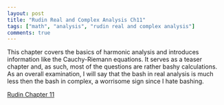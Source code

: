 ```yaml
---
layout: post
title: "Rudin Real and Complex Analysis Ch11"
tags: ["math", "analysis", "rudin real and complex analysis"]
comments: true
---
```


This chapter covers the basics of harmonic analysis and introduces information like the Cauchy-Riemann equations. It serves as a teaser chapter and, as such, most of the questions are rather bashy calculations. As an overall examination, I will say that the bash in real analysis is much less then the bash in complex, a worrisome sign since I hate bashing.

[Rudin Chapter 11](../pdfs/rudin_rc_analysis/Rudin_Ch11.pdf)